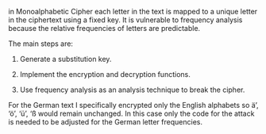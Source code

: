 in Monoalphabetic Cipher each letter in the text is mapped to a unique letter in the ciphertext using a fixed key. It is vulnerable to frequency analysis because the relative frequencies of letters are predictable.

The main steps are:

1. Generate a substitution key.

2. Implement the encryption and decryption functions.

3. Use frequency analysis as an analysis technique to break the cipher.

For the German text I specifically encrypted only the English alphabets so ä’, ‘ö’, ‘ü’, ‘ß would remain unchanged. In this case only the code for the attack is needed to be adjusted for the German letter frequencies.
